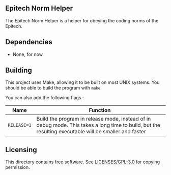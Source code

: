 ## Epitech Norm Helper

The Epitech Norm Helper is a helper for obeying the coding norms of the Epitech.

## Dependencies

* None, for now

## Building

This project uses Make, allowing it to be built on most UNIX systems. You should be able to build the program with `make`

You can also add the following flags :

Name | Function
--------|--------
`RELEASE=1` | Build the program in release mode, instead of in debug mode. This takes a long time to build, but the resulting executable will be smaller and faster

## Licensing

This directory contains free software. See [LICENSES/GPL-3.0](https://github.com/GabrielRavier/EpitechNormHelpers/blob/master/LICENSES/GPL-3.0) for copying permission.

